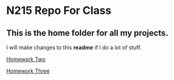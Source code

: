 # N215 Repo For Class

## This is the home folder for all my projects.

I will make changes to this **readme** if I do a lot of stuff.

[Homework Two](https://fatyoshi.github.io/215-repo/travelfy-hero/)

[Homework Three](https://fatyoshi.github.io/215-repo/travelfy-home/)
